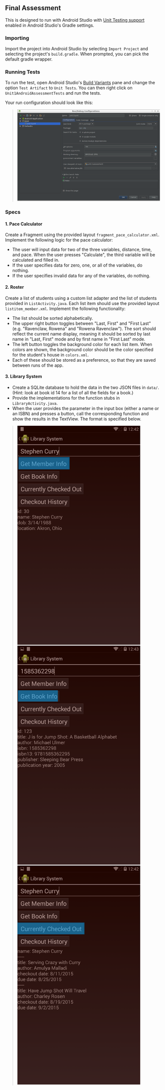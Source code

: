 ## Final Assessment
This is designed to run with Android Studio with
[Unit Testing support](https://sites.google.com/a/android.com/tools/tech-docs/unit-testing-support) enabled in Android Studio's Gradle settings.


### Importing
Import the project into Android Studio by selecting `Import Project` and selecting the project's `build.gradle`. When prompted, you can pick the default gradle wrapper.


### Running Tests
To run the test, open Android Studio's [Build Variants](https://sites.google.com/a/android.com/tools/tech-docs/unit-testing-support/qSxL68MPv5.png) pane and change the option `Test Artifact` to `Unit Tests`. You can then right click on `Unit1AndroidAssessmentTests` and run the tests.

Your run configuration should look like this:

> ![](static/run.configuration.png)


### Specs

#### 1. Pace Calculator

Create a Fragment using the provided layout `fragment_pace_calculator.xml`. Implement the following logic for the pace calculator:

* The user will input data for two of the three variables, distance, time, and pace. When the user presses "Calculate", the third variable will be calculated and filled in.
* If the user specifies data for zero, one, or all of the variables, do nothing.
* If the user specifies invalid data for any of the variables, do nothing.

#### 2. Roster

Create a list of students using a custom list adapter and the list of students provided in `ListActivity.java`. Each list item should use the provided layout `listitem_member.xml`. Implement the following functionality:

* The list should be sorted alphabetically.
* The upper right button toggles between "Last, First" and "First Last" (e.g. "Ravenclaw, Rowena" and "Rowena Ravenclaw"). The sort should reflect the current name display, meaning it should be sorted by last name in "Last, First" mode and by first name in "First Last" mode.
* The left button toggles the background color for each list item. When colors are shown, the background color should be the color specified for the student's house in `colors.xml`.
* Each of these should be stored as a preference, so that they are saved between runs of the app.

#### 3. Library System

* Create a SQLite database to hold the data in the two JSON files in `data/`. (Hint: look at book id 14 for a list of all the fields for a book.)
* Provide the implementations for the function stubs in `LibraryActivity.java`.
* When the user provides the parameter in the input box (either a name or an ISBN) and presses a button, call the corresponding function and show the results in the TextView. The format is specified below.

> <img src="static/library_memberinfo.png" width="400" />
> <img src="static/library_bookinfo.png" width="400" />
> <img src="static/library_checkedout.png" width="400" />

